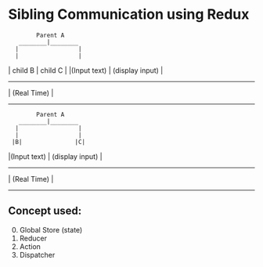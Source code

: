 # Sibling Communication using Redux


            Parent A
       ________|________
      |                 |
      |                 |
| child B      |    child C       |
|(Input text)  |  (display input) |
__________________________________
|         (Real Time)             |
__________________________________                
   
   

            Parent A
       ________|________
      |                 |
      |                 |
     |B|               |C|
|(Input text)  |  (display input) |
__________________________________
|         (Real Time)             |
__________________________________                
      
   
## Concept used:
0. Global Store (state)
1. Reducer
2. Action
3. Dispatcher
